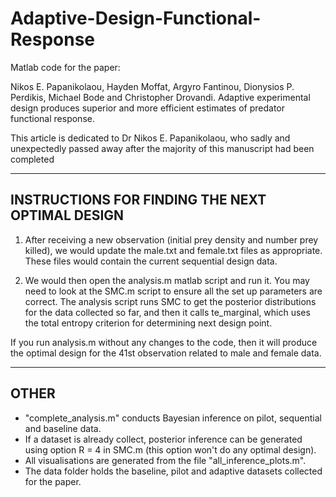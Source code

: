# Adaptive-Design-Functional-Response

Matlab code for the paper:

Nikos E. Papanikolaou, Hayden Moffat, Argyro Fantinou, Dionysios P. Perdikis, Michael Bode and Christopher Drovandi. Adaptive experimental design produces superior and more efficient estimates of predator functional response. 

This article is dedicated to Dr Nikos E. Papanikolaou, who sadly and unexpectedly passed away after the majority of this manuscript had been completed

---------------------------------------------------------------------
INSTRUCTIONS FOR FINDING THE NEXT OPTIMAL DESIGN
---------------------------------------------------------------------

1. After receiving a new observation (initial prey density and number prey killed), we would update the 
male.txt and female.txt files as appropriate. These files would contain the current 
sequential design data.  

2. We would then open the analysis.m matlab script and run it. You may need to 
look at the SMC.m script to ensure all the set up parameters are correct.
The analysis script runs SMC to get the posterior distributions for the data collected so far,
and then it calls te_marginal, which uses the total entropy criterion for determining next design point.

If you run analysis.m without any changes to the code, then it will produce the 
optimal design for the 41st observation related to male and female data.

---------------------------------------------------------------------
OTHER
---------------------------------------------------------------------

- "complete_analysis.m" conducts Bayesian inference on pilot, 
sequential and baseline data.
- If a dataset is already collect, posterior inference can be generated
  using option R = 4 in SMC.m (this option won't do any optimal design).
- All visualisations are generated from the file "all_inference_plots.m".
- The data folder holds the baseline, pilot and adaptive datasets collected for the paper.



